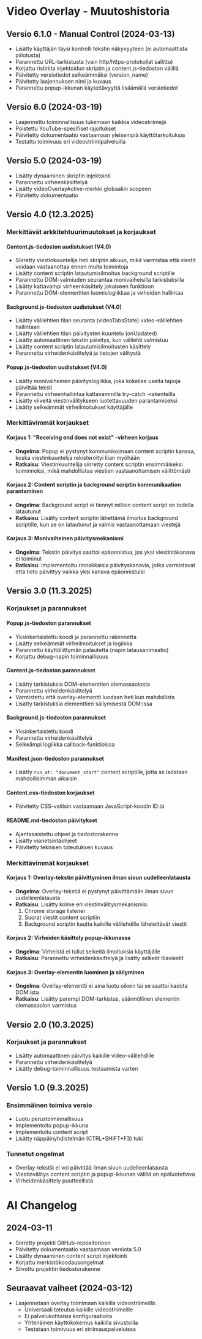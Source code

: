# Video Overlay - Muutoshistoria

## Versio 6.1.0 - Manual Control (2024-03-13)
- Lisätty käyttäjän täysi kontrolli tekstin näkyvyyteen (ei automaattista piilotusta)
- Parannettu URL-tarkistusta (vain http/https-protokollat sallittu)
- Korjattu ristiriita injektoidun skriptin ja content.js-tiedoston välillä
- Päivitetty versiotiedot selkeämmäksi (version_name)
- Päivitetty laajennuksen nimi ja kuvaus
- Parannettu popup-ikkunan käytettävyyttä lisäämällä versiotiedot

## Versio 6.0 (2024-03-19)
- Laajennettu toiminnallisuus tukemaan kaikkia videostriimejä
- Poistettu YouTube-spesifiset rajoitukset
- Päivitetty dokumentaatio vastaamaan yleisempiä käyttötarkoituksia
- Testattu toimivuus eri videostriimipalveluilla

## Versio 5.0 (2024-03-19)
- Lisätty dynaaminen skriptin injektointi
- Parannettu virheenkäsittelyä
- Lisätty videoOverlayActive-merkki globaaliin scopeen
- Päivitetty dokumentaatio

## Versio 4.0 (12.3.2025)

### Merkittävät arkkitehtuurimuutokset ja korjaukset

#### Content.js-tiedoston uudistukset (V4.0)
- Siirretty viestinkuuntelija heti skriptin alkuun, mikä varmistaa että viestit voidaan vastaanottaa ennen muita toimintoja
- Lisätty content scriptin latautumisilmoitus background scriptille
- Parannettu DOM-valmiuden seurantaa monivaiheisilla tarkistuksilla
- Lisätty kattavampi virheenkäsittely jokaiseen funktioon
- Parannettu DOM-elementtien luomislogiikkaa ja virheiden hallintaa

#### Background.js-tiedoston uudistukset (V4.0)
- Lisätty välilehtien tilan seuranta (videoTabsState) video-välilehtien hallintaan
- Lisätty välilehtien tilan päivitysten kuuntelu (onUpdated)
- Lisätty automaattinen tekstin päivitys, kun välilehti valmistuu
- Lisätty content scriptin latautumisilmoitusten käsittely
- Parannettu virheidenkäsittelyä ja tietojen välitystä

#### Popup.js-tiedoston uudistukset (V4.0)
- Lisätty monivaiheinen päivityslogiikka, joka kokeilee useita tapoja päivittää teksti
- Parannettu virheenhallintaa kattavammilla try-catch -rakenteilla
- Lisätty viiveitä viestinvälitykseen luotettavuuden parantamiseksi
- Lisätty selkeämmät virheilmoitukset käyttäjälle

### Merkittävimmät korjaukset

#### Korjaus 1: "Receiving end does not exist" -virheen korjaus
- **Ongelma**: Popup ei pystynyt kommunikoimaan content scriptin kanssa, koska viestinkuuntelija rekisteröityi liian myöhään
- **Ratkaisu**: Viestinkuuntelija siirretty content scriptin ensimmäiseksi toiminnoksi, mikä mahdollistaa viestien vastaanottamisen välittömästi

#### Korjaus 2: Content scriptin ja background scriptin kommunikaation parantaminen
- **Ongelma**: Background script ei tiennyt milloin content script on todella latautunut
- **Ratkaisu**: Lisätty content scriptin lähettämä ilmoitus background scriptille, kun se on latautunut ja valmis vastaanottamaan viestejä

#### Korjaus 3: Monivaiheinen päivitysmekanismi
- **Ongelma**: Tekstin päivitys saattoi epäonnistua, jos yksi viestintäkanava ei toiminut
- **Ratkaisu**: Implementoitu rinnakkaisia päivityskanavia, jotka varmistavat että tieto päivittyy vaikka yksi kanava epäonnistuisi

## Versio 3.0 (11.3.2025)

### Korjaukset ja parannukset

#### Popup.js-tiedoston parannukset
- Yksinkertaistettu koodi ja parannettu rakennetta
- Lisätty selkeämmät virheilmoitukset ja logiikka
- Parannettu käyttöliittymän palautetta (napin latausanimaatio)
- Korjattu debug-napin toiminnallisuus

#### Content.js-tiedoston parannukset
- Lisätty tarkistuksia DOM-elementtien olemassaolosta
- Parannettu virheidenkäsittelyä
- Varmistettu että overlay-elementti luodaan heti kun mahdollista
- Lisätty tarkistuksia elementtien säilymisestä DOM:issa

#### Background.js-tiedoston parannukset
- Yksinkertaistettu koodi
- Parannettu virheidenkäsittelyä
- Selkeämpi logiikka callback-funktioissa

#### Manifest.json-tiedoston parannukset
- Lisätty `run_at: "document_start"` content scriptille, jotta se ladataan mahdollisimman aikaisin

#### Content.css-tiedoston korjaukset
- Päivitetty CSS-valitsin vastaamaan JavaScript-koodin ID:tä

#### README.md-tiedoston päivitykset
- Ajantasaistettu ohjeet ja tiedostorakenne
- Lisätty vianetsintäohjeet
- Päivitetty teknisen toteutuksen kuvaus

### Merkittävimmät korjaukset

#### Korjaus 1: Overlay-tekstin päivittyminen ilman sivun uudelleenlatausta
- **Ongelma**: Overlay-tekstiä ei pystynyt päivittämään ilman sivun uudelleenlatausta
- **Ratkaisu**: Lisätty kolme eri viestinvälitysmekanismia:
  1. Chrome storage listener
  2. Suorat viestit content scriptiin
  3. Background scriptin kautta kaikille välilehdille lähetettävät viestit

#### Korjaus 2: Virheiden käsittely popup-ikkunassa
- **Ongelma**: Virheistä ei tullut selkeitä ilmoituksia käyttäjälle
- **Ratkaisu**: Parannettu virheidenkäsittelyä ja lisätty selkeät tilaviestit

#### Korjaus 3: Overlay-elementin luominen ja säilyminen
- **Ongelma**: Overlay-elementti ei aina luotu oikein tai se saattoi kadota DOM:ista
- **Ratkaisu**: Lisätty parempi DOM-tarkistus, säännöllinen elementin olemassaolon varmistus

## Versio 2.0 (10.3.2025)

### Korjaukset ja parannukset
- Lisätty automaattinen päivitys kaikille video-välilehdille
- Parannettu virheidenkäsittelyä
- Lisätty debug-toiminnallisuus testaamista varten

## Versio 1.0 (9.3.2025)

### Ensimmäinen toimiva versio

- Luotu perustoiminnallisuus
- Implementoitu popup-ikkuna
- Implementoitu content script
- Lisätty näppäinyhdistelmän (CTRL+SHIFT+F3) tuki

### Tunnetut ongelmat

- Overlay-tekstiä ei voi päivittää ilman sivun uudelleenlatausta
- Viestinvälitys content scriptin ja popup-ikkunan välillä on epäluotettava
- Virheidenkäsittely puutteellista

# AI Changelog

## 2024-03-11
- Siirretty projekti GitHub-repositorioon
- Päivitetty dokumentaatio vastaamaan versiota 5.0
- Lisätty dynaaminen content script injektointi
- Korjattu merkistökoodausongelmat
- Siivottu projektin tiedostorakenne

## Seuraavat vaiheet (2024-03-12)
- Laajennetaan overlay toimimaan kaikilla videostriimeillä:
  - Universaali toteutus kaikille videostriimeille
  - Ei palvelukohtaisia konfiguraatioita
  - Yhtenäinen käyttökokemus kaikilla sivustoilla
  - Testataan toimivuus eri striimauspalveluissa 